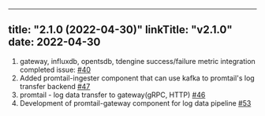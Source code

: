 
---
title: "2.1.0 (2022-04-30)"
linkTitle: "v2.1.0"
date: 2022-04-30
---
1. gateway, influxdb, opentsdb, tdengine success/failure metric integration completed issue: [#40](https://github.com/Clymene-project/Clymene/issues/40)
2. Added promtail-ingester component that can use kafka to promtail's log transfer backend [#47](https://github.com/Clymene-project/Clymene/issues/47)
3. promtail - log data transfer to gateway(gRPC, HTTP) [#46](https://github.com/Clymene-project/Clymene/issues/46)
4. Development of promtail-gateway component for log data pipeline [#53](https://github.com/Clymene-project/Clymene/issues/53)  

